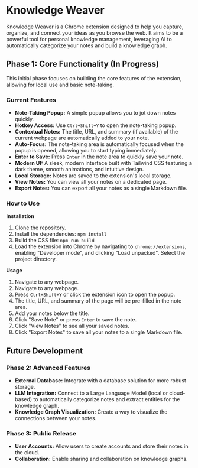 # Knowledge Weaver

Knowledge Weaver is a Chrome extension designed to help you capture, organize, and connect your ideas as you browse the web. It aims to be a powerful tool for personal knowledge management, leveraging AI to automatically categorize your notes and build a knowledge graph.

## Phase 1: Core Functionality (In Progress)

This initial phase focuses on building the core features of the extension, allowing for local use and basic note-taking.

### Current Features

*   **Note-Taking Popup:** A simple popup allows you to jot down notes quickly.
*   **Hotkey Access:** Use `Ctrl+Shift+Y` to open the note-taking popup.
*   **Contextual Notes:** The title, URL, and summary (if available) of the current webpage are automatically added to your note.
*   **Auto-Focus:** The note-taking area is automatically focused when the popup is opened, allowing you to start typing immediately.
*   **Enter to Save:** Press `Enter` in the note area to quickly save your note.
*   **Modern UI:** A sleek, modern interface built with Tailwind CSS featuring a dark theme, smooth animations, and intuitive design.
*   **Local Storage:** Notes are saved to the extension's local storage.
*   **View Notes:** You can view all your notes on a dedicated page.
*   **Export Notes:** You can export all your notes as a single Markdown file.

### How to Use

**Installation**

1.  Clone the repository.
2.  Install the dependencies: `npm install`
3.  Build the CSS file: `npm run build`
4.  Load the extension into Chrome by navigating to `chrome://extensions`, enabling "Developer mode", and clicking "Load unpacked". Select the project directory.

**Usage**

1.  Navigate to any webpage.
2.  Navigate to any webpage.
3.  Press `Ctrl+Shift+Y` or click the extension icon to open the popup.
4.  The title, URL, and summary of the page will be pre-filled in the note area.
5.  Add your notes below the title.
6.  Click "Save Note" or press `Enter` to save the note.
7.  Click "View Notes" to see all your saved notes.
8.  Click "Export Notes" to save all your notes to a single Markdown file.

## Future Development

### Phase 2: Advanced Features

*   **External Database:** Integrate with a database solution for more robust storage.
*   **LLM Integration:** Connect to a Large Language Model (local or cloud-based) to automatically categorize notes and extract entities for the knowledge graph.
*   **Knowledge Graph Visualization:** Create a way to visualize the connections between your notes.

### Phase 3: Public Release

*   **User Accounts:** Allow users to create accounts and store their notes in the cloud.
*   **Collaboration:** Enable sharing and collaboration on knowledge graphs.
